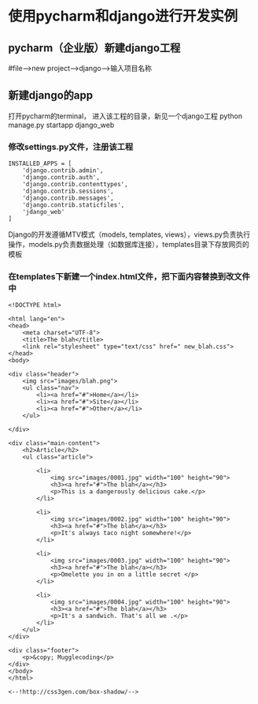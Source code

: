 # 使用pycharm和django进行开发实例

## pycharm（企业版）新建django工程
  #file-->new project-->django-->输入项目名称

## 新建django的app
  打开pycharm的terminal， 进入该工程的目录，新见一个django工程
  python manage.py startapp django_web

### 修改settings.py文件，注册该工程

```
INSTALLED_APPS = [
    'django.contrib.admin',
    'django.contrib.auth',
    'django.contrib.contenttypes',
    'django.contrib.sessions',
    'django.contrib.messages',
    'django.contrib.staticfiles',
    'jdango_web'
]
```

Django的开发遵循MTV模式（models, templates, views），views.py负责执行操作，models.py负责数据处理（如数据库连接），templates目录下存放网页的模板

### 在templates下新建一个index.html文件，把下面内容替换到改文件中
```
<!DOCTYPE html>

<html lang="en">
<head>
    <meta charset="UTF-8">
    <title>The blah</title>
    <link rel="stylesheet" type="text/css" href=" new_blah.css">
</head>
<body>

<div class="header">
    <img src="images/blah.png">
    <ul class="nav">
        <li><a href="#">Home</a></li>
        <li><a href="#">Site</a></li>
        <li><a href="#">Other</a></li>
    </ul>

</div>

<div class="main-content">
    <h2>Article</h2>
    <ul class="article">

        <li>
            <img src="images/0001.jpg" width="100" height="90">
            <h3><a href="#">The blah</a></h3>
            <p>This is a dangerously delicious cake.</p>
        </li>

        <li>
            <img src="images/0002.jpg" width="100" height="90">
            <h3><a href="#">The blah</a></h3>
            <p>It's always taco night somewhere!</p>
        </li>

        <li>
            <img src="images/0003.jpg" width="100" height="90">
            <h3><a href="#">The blah</a></h3>
            <p>Omelette you in on a little secret </p>
        </li>

        <li>
            <img src="images/0004.jpg" width="100" height="90">
            <h3><a href="#">The blah</a></h3>
            <p>It's a sandwich. That's all we .</p>
        </li>
    </ul>
</div>

<div class="footer">
    <p>&copy; Mugglecoding</p>
</div>
</body>
</html>

<--!http://css3gen.com/box-shadow/-->
```